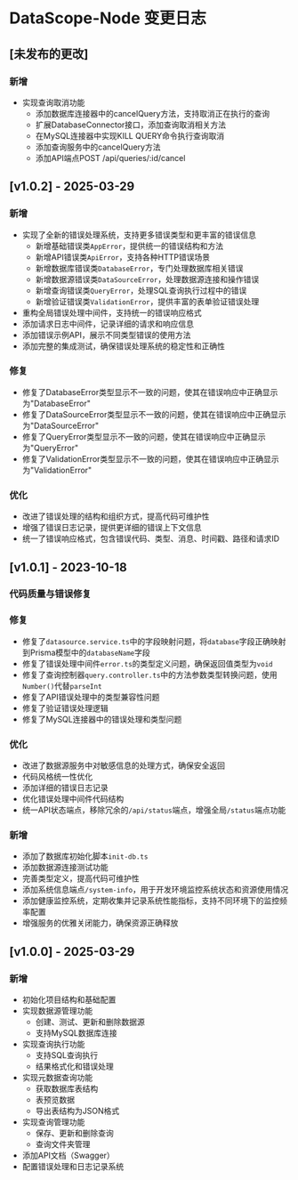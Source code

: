 # DataScope-Node 变更日志

## [未发布的更改]

### 新增
- 实现查询取消功能
  - 添加数据库连接器中的cancelQuery方法，支持取消正在执行的查询
  - 扩展DatabaseConnector接口，添加查询取消相关方法
  - 在MySQL连接器中实现KILL QUERY命令执行查询取消
  - 添加查询服务中的cancelQuery方法
  - 添加API端点POST /api/queries/:id/cancel

## [v1.0.2] - 2025-03-29

### 新增
- 实现了全新的错误处理系统，支持更多错误类型和更丰富的错误信息
  - 新增基础错误类`AppError`，提供统一的错误结构和方法
  - 新增API错误类`ApiError`，支持各种HTTP错误场景
  - 新增数据库错误类`DatabaseError`，专门处理数据库相关错误
  - 新增数据源错误类`DataSourceError`，处理数据源连接和操作错误
  - 新增查询错误类`QueryError`，处理SQL查询执行过程中的错误
  - 新增验证错误类`ValidationError`，提供丰富的表单验证错误处理
- 重构全局错误处理中间件，支持统一的错误响应格式
- 添加请求日志中间件，记录详细的请求和响应信息
- 添加错误示例API，展示不同类型错误的使用方法
- 添加完整的集成测试，确保错误处理系统的稳定性和正确性

### 修复
- 修复了DatabaseError类型显示不一致的问题，使其在错误响应中正确显示为"DatabaseError"
- 修复了DataSourceError类型显示不一致的问题，使其在错误响应中正确显示为"DataSourceError"
- 修复了QueryError类型显示不一致的问题，使其在错误响应中正确显示为"QueryError"
- 修复了ValidationError类型显示不一致的问题，使其在错误响应中正确显示为"ValidationError"

### 优化
- 改进了错误处理的结构和组织方式，提高代码可维护性
- 增强了错误日志记录，提供更详细的错误上下文信息
- 统一了错误响应格式，包含错误代码、类型、消息、时间戳、路径和请求ID

## [v1.0.1] - 2023-10-18

### 代码质量与错误修复

### 修复
- 修复了`datasource.service.ts`中的字段映射问题，将`database`字段正确映射到Prisma模型中的`databaseName`字段
- 修复了错误处理中间件`error.ts`的类型定义问题，确保返回值类型为`void`
- 修复了查询控制器`query.controller.ts`中的方法参数类型转换问题，使用`Number()`代替`parseInt`
- 修复了API错误处理中的类型兼容性问题
- 修复了验证错误处理逻辑
- 修复了MySQL连接器中的错误处理和类型问题

### 优化
- 改进了数据源服务中对敏感信息的处理方式，确保安全返回
- 代码风格统一性优化
- 添加详细的错误日志记录
- 优化错误处理中间件代码结构
- 统一API状态端点，移除冗余的`/api/status`端点，增强全局`/status`端点功能

### 新增
- 添加了数据库初始化脚本`init-db.ts`
- 添加数据源连接测试功能
- 完善类型定义，提高代码可维护性
- 添加系统信息端点`/system-info`，用于开发环境监控系统状态和资源使用情况
- 添加健康监控系统，定期收集并记录系统性能指标，支持不同环境下的监控频率配置
- 增强服务的优雅关闭能力，确保资源正确释放

## [v1.0.0] - 2025-03-29

### 新增
- 初始化项目结构和基础配置
- 实现数据源管理功能
  - 创建、测试、更新和删除数据源
  - 支持MySQL数据库连接
- 实现查询执行功能
  - 支持SQL查询执行
  - 结果格式化和错误处理
- 实现元数据查询功能
  - 获取数据库表结构
  - 表预览数据
  - 导出表结构为JSON格式
- 实现查询管理功能
  - 保存、更新和删除查询
  - 查询文件夹管理
- 添加API文档（Swagger）
- 配置错误处理和日志记录系统